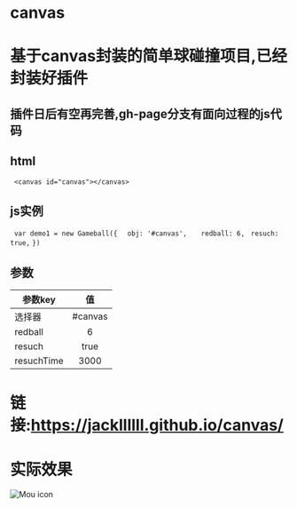 # canvas
# 基于canvas封装的简单球碰撞项目,已经封装好插件
## 插件日后有空再完善,gh-page分支有面向过程的js代码
## html
`  <canvas id="canvas"></canvas> `

## js实例
`  var demo1 = new Gameball({ `
  `  obj: '#canvas',`
 `   redball: 6,`
   ` resuch: true,`
`}) `
## 参数
| 参数key       | 值           |
| ------------- |:-------------:| 
| 选择器      | #canvas | 
| redball      | 6      |   
| resuch | true     |      
| resuchTime | 3000     |  

# 链接:https://jackllllll.github.io/canvas/

# 实际效果
![Mou icon](https://github.com/Jackllllll/canvas/blob/master/demo.png)
